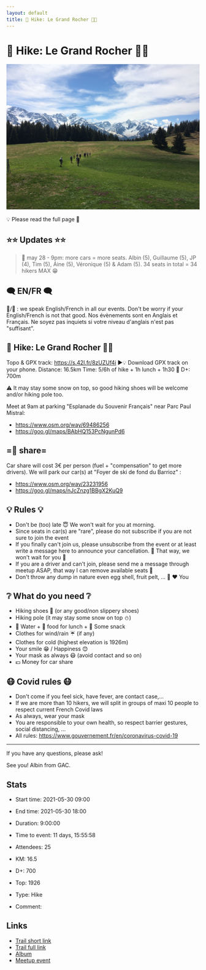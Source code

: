 ```yaml
---
layout: default
title: 🥾 Hike: Le Grand Rocher 🌲🌳
---
```


# 🥾 Hike: Le Grand Rocher 🌲🌳

![2021-05-30](/Stats/img/orig/2021-05-30.jpg)

💡 Please read the full page 💜

## ⭐⭐ Updates ⭐⭐
> 📅 may 28 - 9pm: more cars = more seats. Albin (5), Guillaume (5), JP (4), Tim (5), Áine (5), Véronique (5) & Adam (5). 34 seats in total = 34 hikers MAX 😁

## 🗨️ EN/FR 🗨️
🦅/🐓 : we speak English/French in all our events. Don't be worry if your English/French is not that good. Nos évènements sont en Anglais et Français. Ne soyez pas inquiets si votre niveau d'anglais n'est pas "suffisant".

## 🥾 Hike: Le Grand Rocher 🌲🌳
Topo & GPX track: https://s.42l.fr/8zUZUf4i
▶💡 Download GPX track on your phone.
Distance: 16.5km
Time: 5/6h of hike + 1h lunch + 1h30 🚗
D+: 700m

⚠ It may stay some snow on top, so good hiking shoes will be welcome and/or hiking pole too.

Meet at 9am at parking "Esplanade du Souvenir Français" near Parc Paul Mistral:
- https://www.osm.org/way/69486256
- https://goo.gl/maps/BAbHQ153PcNgunPd6

## =🚗 share=
Car share will cost 3€ per person (fuel + "compensation" to get more drivers).
We will park our car(s) at "Foyer de ski de fond du Barrioz" :
- https://www.osm.org/way/23231956
- https://goo.gl/maps/nJcZnzg1BBgX2KuQ9

## 💡 Rules 💡
- Don't be (too) late 😇 We won't wait for you at morning.
- Since seats in car(s) are "rare", please do not subscribe if you are not sure to join the event
- If you finally can't join us, please unsubscribe from the event or at least write a message here to announce your cancellation. 💜 That way, we won't wait for you 💜
- If you are a driver and can't join, please send me a message through meetup ASAP, that way I can remove available seats 🚗
- Don't throw any dump in nature even egg shell, fruit pelt, ... 🌳 ❤️ You

## ❔ What do you need ❔
- Hiking shoes 🥾 (or any good/non slippery shoes)
- Hiking pole (it may stay some snow on top ⛄)
- 🧃 Water + 🥕 food for lunch + 🍫 Some snack
- Clothes for wind/rain ☔ (if any)
- Clothes for cold (highest elevation is 1926m)
- Your smile 😁 / Happiness 😊
- Your mask as always 😷 (avoid contact and so on)
- 💵 Money for car share

## 😷 Covid rules 😷
- Don't come if you feel sick, have fever, are contact case,...
- If we are more than 10 hikers, we will split in groups of maxi 10 people to respect current French Covid laws
- As always, wear your mask
- You are responsible to your own health, so respect barrier gestures, social distancing, ...
- All rules: https://www.gouvernement.fr/en/coronavirus-covid-19

-----------------------
If you have any questions, please ask!

See you! Albin from GAC.

## Stats

- Start time: 2021-05-30 09:00
- End time: 2021-05-30 18:00
- Duration: 9:00:00
- Time to event: 11 days, 15:55:58
- Attendees: 25

- KM: 16.5
- D+: 700
- Top: 1926
- Type: Hike
- Comment: 

## Links

- [Trail short link](https://s.42l.fr/8zUZUf4i)
- [Trail full link]()
- [Album](https://binnette.github.io/GacImg2021/2021-05-30-🥾-Hike-Le-Grand-Rocher-🌲🌳.html)
- [Meetup event](https://www.meetup.com/grenoble-adventure-club-english-french/events/278257641/)
